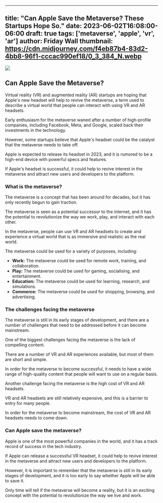 
---
title: "Can Apple Save the Metaverse? These Startups Hope So."
date: 2023-06-02T16:08:00-06:00
draft: true
tags: ['metaverse', 'apple', 'vr', 'ar']
author: Friday Wall
thumbnail:  https://cdn.midjourney.com/f4eb87b4-83d2-4bb8-96f1-cccac990ef18/0_3_384_N.webp
---

![]( https://cdn.midjourney.com/f4eb87b4-83d2-4bb8-96f1-cccac990ef18/0_3.webp)


## Can Apple Save the Metaverse?

Virtual reality (VR) and augmented reality (AR) startups are hoping that Apple's new headset will help to revive the metaverse, a term used to describe a virtual world that people can interact with using VR and AR headsets.

Early enthusiasm for the metaverse waned after a number of high-profile companies, including Facebook, Meta, and Google, scaled back their investments in the technology.

However, some startups believe that Apple's headset could be the catalyst that the metaverse needs to take off.

Apple is expected to release its headset in 2023, and it is rumored to be a high-end device with powerful specs and features.

If Apple's headset is successful, it could help to revive interest in the metaverse and attract new users and developers to the platform.

### What is the metaverse?

The metaverse is a concept that has been around for decades, but it has only recently begun to gain traction.

The metaverse is seen as a potential successor to the internet, and it has the potential to revolutionize the way we work, play, and interact with each other.

In the metaverse, people can use VR and AR headsets to create and experience a virtual world that is as immersive and realistic as the real world.

The metaverse could be used for a variety of purposes, including:

* **Work:** The metaverse could be used for remote work, training, and collaboration.
* **Play:** The metaverse could be used for gaming, socialising, and entertainment.
* **Education:** The metaverse could be used for learning, research, and simulations.
* **Commerce:** The metaverse could be used for shopping, browsing, and advertising.

### The challenges facing the metaverse

The metaverse is still in its early stages of development, and there are a number of challenges that need to be addressed before it can become mainstream.

One of the biggest challenges facing the metaverse is the lack of compelling content.

There are a number of VR and AR experiences available, but most of them are short and simple.

In order for the metaverse to become successful, it needs to have a wide range of high-quality content that people will want to use on a regular basis.

Another challenge facing the metaverse is the high cost of VR and AR headsets.

VR and AR headsets are still relatively expensive, and this is a barrier to entry for many people.

In order for the metaverse to become mainstream, the cost of VR and AR headsets needs to come down.

### Can Apple save the metaverse?

Apple is one of the most powerful companies in the world, and it has a track record of success in the tech industry.

If Apple can release a successful VR headset, it could help to revive interest in the metaverse and attract new users and developers to the platform.

However, it is important to remember that the metaverse is still in its early stages of development, and it is too early to say whether Apple will be able to save it.

Only time will tell if the metaverse will become a reality, but it is an exciting concept with the potential to revolutionize the way we live and work.


            